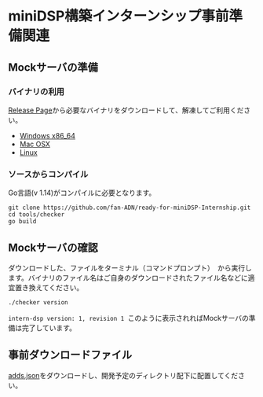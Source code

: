 # miniDSP構築インターンシップ事前準備関連

## Mockサーバの準備
### バイナリの利用
[Release Page](https://github.com/fan-ADN/ready-for-miniDSP-Internship/releases/tag/v1.0.1)から必要なバイナリをダウンロードして、解凍してご利用ください。

- [Windows x86_64](https://github.com/fan-ADN/ready-for-miniDSP-Internship/releases/download/v1.0.1/checker_windows_x86-64.zip)
- [Mac OSX](https://github.com/fan-ADN/ready-for-miniDSP-Internship/releases/download/v1.0.1/checker_mac.zip)
- [Linux](https://github.com/fan-ADN/ready-for-miniDSP-Internship/releases/download/v1.0.1/checker_linux_x86-64.zip)

### ソースからコンパイル

Go言語(v 1.14)がコンパイルに必要となります。
``` shell
git clone https://github.com/fan-ADN/ready-for-miniDSP-Internship.git
cd tools/checker
go build
```

## Mockサーバの確認

ダウンロードした、ファイルをターミナル（コマンドプロンプト）　から実行します。バイナリのファイル名はご自身のダウンロードされたファイル名などに適宜置き換えてください。

``` shell
./checker version
```

`intern-dsp version: 1, revision 1 `このように表示されればMockサーバの準備は完了しています。

## 事前ダウンロードファイル

[adds.json](https://raw.githubusercontent.com/fan-ADN/ready-for-miniDSP-Internship/v1.0.1/adds.json)をダウンロードし、開発予定のディレクトリ配下に配置してください。
